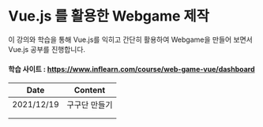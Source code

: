 # Vue.js 를 활용한 Webgame 제작

이 강의와 학습을 통해 Vue.js를 익히고 간단히 활용하여 Webgame을 만들어 보면서 Vue.js 공부를 진행합니다. 

#### 학습 사이트 : https://www.inflearn.com/course/web-game-vue/dashboard

| Date       | Content       |
| ---------- | ------------- |
| 2021/12/19 | 구구단 만들기 |
|            |               |
|            |               |


